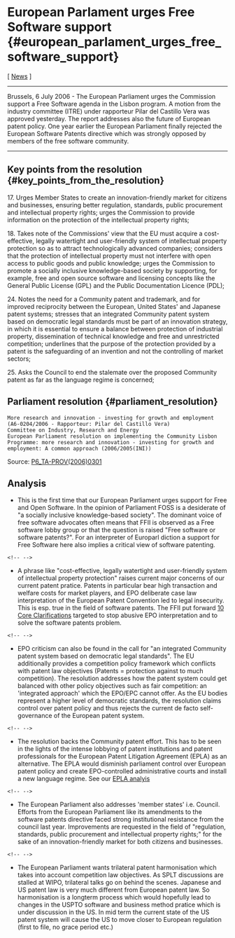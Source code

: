 # European Parlament urges Free Software support {#european_parlament_urges_free_software_support}

\[ [ News](SwpatcninoEn "wikilink") \]

------------------------------------------------------------------------

Brussels, 6 July 2006 - The European Parliament urges the Commission
support a Free Software agenda in the Lisbon program. A motion from the
industry committee (ITRE) under rapporteur Pilar del Castillo Vera was
approved yesterday. The report addresses also the future of European
patent policy. One year earlier the European Parliament finally rejected
the European Software Patents directive which was strongly opposed by
members of the free software community.

------------------------------------------------------------------------

## Key points from the resolution {#key_points_from_the_resolution}

17\. Urges Member States to create an innovation-friendly market for
citizens and businesses, ensuring better regulation, standards, public
procurement and intellectual property rights; urges the Commission to
provide information on the protection of the intellectual property
rights;

18\. Takes note of the Commissions\' view that the EU must acquire a
cost-effective, legally watertight and user-friendly system of
intellectual property protection so as to attract technologically
advanced companies; considers that the protection of intellectual
property must not interfere with open access to public goods and public
knowledge; urges the Commission to promote a socially inclusive
knowledge-based society by supporting, for example, free and open source
software and licensing concepts like the General Public License (GPL)
and the Public Documentation Licence (PDL);

24\. Notes the need for a Community patent and trademark, and for
improved reciprocity between the European, United States\' and Japanese
patent systems; stresses that an integrated Community patent system
based on democratic legal standards must be part of an innovation
strategy, in which it is essential to ensure a balance between
protection of industrial property, dissemination of technical knowledge
and free and unrestricted competition; underlines that the purpose of
the protection provided by a patent is the safeguarding of an invention
and not the controlling of market sectors;

25\. Asks the Council to end the stalemate over the proposed Community
patent as far as the language regime is concerned;

## Parliament resolution {#parliament_resolution}

`More research and innovation - investing for growth and employment`\
`(A6-0204/2006 - Rapporteur: Pilar del Castillo Vera)`\
`Committee on Industry, Research and Energy`\
`European Parliament resolution on implementing the Community Lisbon`\
`Programme: more research and innovation - investing for growth and`\
`employment: A common approach (2006/2005(INI))`

Source:
[P6_TA-PROV(2006)0301](http://www.europarl.europa.eu/sides/getDoc.do?pubRef=-//EP//TEXT+TA+20060705+ITEMS+DOC+XML+V0//EN&language=EN#sdocta5 "wikilink")

## Analysis

-   This is the first time that our European Parliament urges support
    for Free and Open Software. In the opinion of Parliament FOSS is a
    desiderate of \"a socially inclusive knowledge-based society\". The
    dominant voice of free software advocates often means that FFII is
    observed as a Free software lobby group or that the question is
    raised \"Free software or software patents?\". For an interpreter of
    Europarl diction a support for Free Software here also implies a
    critical view of software patenting.

```{=html}
<!-- -->
```
-   A phrase like \"cost-effective, legally watertight and user-friendly
    system of intellectual property protection\" raises current major
    concerns of our current patent pratice. Patents in particular bear
    high transaction and welfare costs for market players, and EPO
    deliberate case law interpretation of the European Patent Convention
    led to legal insecurity. This is esp. true in the field of software
    patents. The FFII put forward [10 Core
    Clarifications](http://swpat.ffii.org/papri/europarl0309/amends05/juri0504/mgp/ "wikilink")
    targeted to stop abusive EPO interpretation and to solve the
    software patents problem.

```{=html}
<!-- -->
```
-   EPO criticism can also be found in the call for \"an integrated
    Community patent system based on democratic legal standards\". The
    EU additionally provides a competition policy framework which
    conflicts with patent law objectives (Patents = protection against
    to much competition). The resolution addresses how the patent system
    could get balanced with other policy objectives such as fair
    competition: an \'integrated approach\' which the EPO/EPC cannot
    offer. As the EU bodies represent a higher level of democratic
    standards, the resolution claims control over patent policy and thus
    rejects the current de facto self-governance of the European patent
    system.

```{=html}
<!-- -->
```
-   The resolution backs the Community patent effort. This has to be
    seen in the lights of the intense lobbying of patent institutions
    and patent professionals for the European Patent Litigation
    Agreement (EPLA) as an alternative. The EPLA would disminish
    parliament control over European patent policy and create
    EPO-controlled administrative courts and install a new language
    regime. See our [ EPLA analyis](EplaEn "wikilink")

```{=html}
<!-- -->
```
-   The European Parliament also addresses \'member states\' i.e.
    Council. Efforts from the European Parliament like its amendments to
    the software patents directive faced strong institutional resistance
    from the council last year. Improvements are requested in the field
    of \"regulation, standards, public procurement and intellectual
    property rights;\" for the sake of an innovation-friendly market for
    both citizens and businesses.

```{=html}
<!-- -->
```
-   The European Parliament wants trilateral patent harmonisation which
    takes into account competition law objectives. As SPLT discussions
    are stalled at WIPO, trilateral talks go on behind the scenes.
    Japanese and US patent law is very much different from European
    patent law. So harmonisation is a longterm process which would
    hopefully lead to changes in the USPTO software and business method
    pratice which is under discussion in the US. In mid term the current
    state of the US patent system will cause the US to move closer to
    European regulation (first to file, no grace period etc.)
